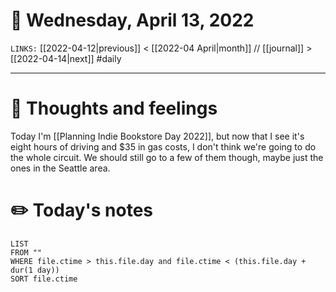 # 📅 Wednesday, April 13, 2022
`LINKS:` [[2022-04-12|previous]] < [[2022-04 April|month]] // [[journal]] > [[2022-04-14|next]] 
#daily

---
# 💭 Thoughts and feelings
Today I'm [[Planning Indie Bookstore Day 2022]], but now that I see it's eight hours of driving and $35 in gas costs, I don't think we're going to do the whole circuit. We should still go to a few of them though, maybe just the ones in the Seattle area. 

# ✏️ Today's notes
```dataview
LIST 
FROM ""
WHERE file.ctime > this.file.day and file.ctime < (this.file.day + dur(1 day))
SORT file.ctime
```

